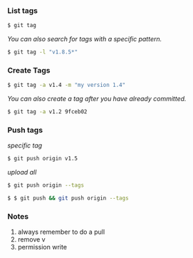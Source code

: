 ### List tags
```bash
$ git tag
```

*You can also search for tags with a specific pattern.*

```bash
$ git tag -l "v1.8.5*"
```


### Create Tags
```bash
$ git tag -a v1.4 -m "my version 1.4"
```

*You can also create a tag after you have already committed.*
```bash
$ git tag -a v1.2 9fceb02
```

### Push tags

*specific tag*
```bash
$ git push origin v1.5
```

*upload all*
```bash
$ git push origin --tags
```
```bash
$ $ git push && git push origin --tags
```
### Notes

1. always remember to do a pull
2. remove v
3. permission write